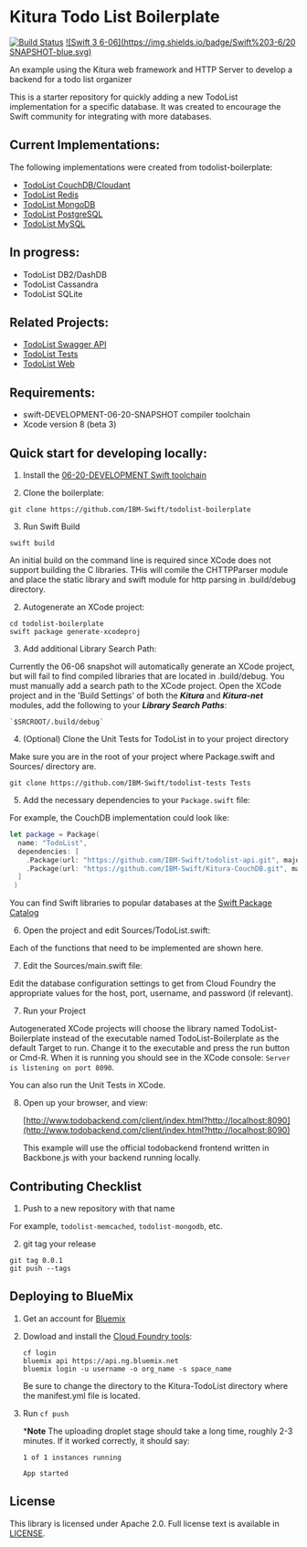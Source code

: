 # Kitura Todo List Boilerplate

[![Build Status](https://travis-ci.org/IBM-Swift/TodoList-Boilerplate.svg?branch=master)](https://travis-ci.org/IBM-Swift/TodoList-Boilerplate)
[![Swift 3 6-06](https://img.shields.io/badge/Swift%203-6/20 SNAPSHOT-blue.svg)](https://swift.org/download/#snapshots)


An example using the Kitura web framework and HTTP Server to develop a backend for a todo list organizer

This is a starter repository for quickly adding a new TodoList implementation for a specific database. It was created to encourage the Swift community for integrating with more databases. 

## Current Implementations:

  The following implementations were created from todolist-boilerplate:

 - [TodoList CouchDB/Cloudant](https://github.com/IBM-Swift/todolist-couchdb/)
 - [TodoList Redis](https://github.com/IBM-Swift/todolist-redis)
 - [TodoList MongoDB](https://github.com/IBM-Swift/todolist-mongodb)
 - [TodoList PostgreSQL](https://github.com/IBM-Swift/todolist-postgresql)
 - [TodoList MySQL](https://github.com/IBM-Swift/todolist-mysql)
 
## In progress:

 - TodoList DB2/DashDB
 - TodoList Cassandra
 - TodoList SQLite

## Related Projects:

 - [TodoList Swagger API](https://github.com/IBM-Swift/todolist-swagger) 
 - [TodoList Tests](https://github.com/IBM-Swift/todolist-tests)
 - [TodoList Web](https://github.com/IBM-Swift/todolist-web)
 
## Requirements:

 - swift-DEVELOPMENT-06-20-SNAPSHOT compiler toolchain
 - Xcode version 8 (beta 3)

## Quick start for developing locally:

1. Install the [06-20-DEVELOPMENT Swift toolchain](https://swift.org/download/) 

2. Clone the boilerplate:

  `git clone https://github.com/IBM-Swift/todolist-boilerplate`

3. Run Swift Build

  `swift build`
  
  An initial build on the command line is required since XCode does not support building the C libraries. THis will comile the CHTTPParser module and place the static library and swift module for http parsing in .build/debug directory.
  
2. Autogenerate an XCode project:

  ```
  cd todolist-boilerplate
  swift package generate-xcodeproj
  ```

3. Add additional Library Search Path:   

  Currently the 06-06 snapshot will automatically generate an XCode project, but will fail to find compiled libraries that are located in .build/debug. You must manually add a search path to the XCode project. Open the XCode project and in the 'Build Settings' of both the ***Kitura*** and ***Kitura-net*** modules, add the following to your ***Library Search Paths***:
    
    `$SRCROOT/.build/debug`

4. (Optional) Clone the Unit Tests for TodoList in to your project directory

  Make sure you are in the root of your project where Package.swift and Sources/ directory are.
  
  `git clone https://github.com/IBM-Swift/todolist-tests Tests`

5. Add the necessary dependencies to your `Package.swift` file:

  For example, the CouchDB implementation could look like:
  
  ```swift
  let package = Package(
    name: "TodoList",
    dependencies: [
      .Package(url: "https://github.com/IBM-Swift/todolist-api.git", majorVersion: 0),
      .Package(url: "https://github.com/IBM-Swift/Kitura-CouchDB.git", majorVersion: 0, minor: 16)
    ]
   )
  ```

  You can find Swift libraries to popular databases at the [Swift Package Catalog](https://swiftpkgs.ng.bluemix.net/)

6. Open the project and edit Sources/TodoList.swift:

  Each of the functions that need to be implemented are shown here.

7. Edit the Sources/main.swift file:

  Edit the database configuration settings to get from Cloud Foundry the appropriate values for the host, port, username, and password (if relevant).

7. Run your Project

  Autogenerated XCode projects will choose the library named TodoList-Boilerplate instead of the executable named TodoList-Boilerplate as the default Target to run. Change it to the executable and press the run button or Cmd-R. When it is running you should see in the XCode console: `Server is listening on port 8090`.
  
  You can also run the Unit Tests in XCode.

8. Open up your browser, and view: 

   [http://www.todobackend.com/client/index.html?http://localhost:8090](http://www.todobackend.com/client/index.html?http://localhost:8090)
   
   This example will use the official todobackend frontend written in Backbone.js with your backend running locally.

## Contributing Checklist

1. Push to a new repository with that name

  For example, `todolist-memcached`, `todolist-mongodb`, etc.
  
2. git tag your release
  ```
  git tag 0.0.1
  git push --tags
  ```

## Deploying to BlueMix

1. Get an account for [Bluemix](https://new-console.ng.bluemix.net/?direct=classic)

2. Dowload and install the [Cloud Foundry tools](https://new-console.ng.bluemix.net/docs/starters/install_cli.html):

    ```
    cf login
    bluemix api https://api.ng.bluemix.net
    bluemix login -u username -o org_name -s space_name
    ```

    Be sure to change the directory to the Kitura-TodoList directory where the manifest.yml file is located.

3. Run `cf push`

    ***Note** The uploading droplet stage should take a long time, roughly 2-3 minutes. If it worked correctly, it should say:

    ```
    1 of 1 instances running 

    App started
    ```

## License 

This library is licensed under Apache 2.0. Full license text is available in [LICENSE](LICENSE).
